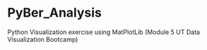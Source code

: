 # PyBer_Analysis
Python Visualization exercise using MatPlotLib (Module 5 UT Data Visualization Bootcamp)
